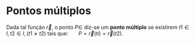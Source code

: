 
# Pontos múltiplos

Dada tal função $\vec r$, o ponto $P\in$ diz-se um **ponto múltiplo** se existirem 
$t1\in I,t2\in I,(t1\neq t2)$ tais que:
$~~~~~~P=\vec r(ti)=\vec r(t2)$.
